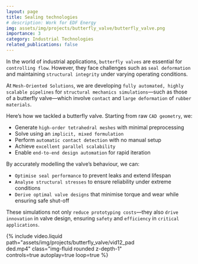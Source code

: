 ```yaml
---
layout: page
title: Sealing technologies
# description: Work for EDF Energy
img: assets/img/projects/butterfly_valve/butterfly_valve.png
importance: 3
category: Industrial Technologies
related_publications: false
---
```


In the world of industrial applications, `butterfly valves` are essential for `controlling flow`. However, they face challenges such as `seal deformation` and maintaining `structural integrity` under varying operating conditions.

At `Mesh-Oriented Solutions`, we are developing `fully automated, highly scalable pipelines` for `structural mechanics simulations`—such as those of a butterfly valve—which involve `contact` and `large deformation` of `rubber materials`.

Here’s how we tackled a butterfly valve. Starting from raw `CAD geometry`, we:

* Generate `high-order tetrahedral meshes` with minimal preprocessing
* Solve using an `implicit, mixed formulation`
* Perform `automatic contact detection` with no manual setup
* Achieve `excellent parallel scalability`
* Enable `end-to-end design automation` for rapid iteration

By accurately modelling the valve’s behaviour, we can:

* `Optimise seal performance` to prevent leaks and extend lifespan
* `Analyse structural stresses` to ensure reliability under extreme conditions
* `Derive optimal valve designs` that minimise torque and wear while ensuring safe shut-off

These simulations not only `reduce prototyping costs`—they also `drive innovation` in valve design, ensuring `safety` and `efficiency` in `critical applications`.

<div class="row mt-3">
    <div class="col-sm mt-3 mt-md-0 d-flex justify-content-center">
        <div style="width: 70%;">
            {% include video.liquid path="assets/img/projects/butterfly_valve/vid12_padded.mp4" class="img-fluid rounded z-depth-1" controls=true autoplay=true loop=true %}
        </div>
    </div>
</div>



